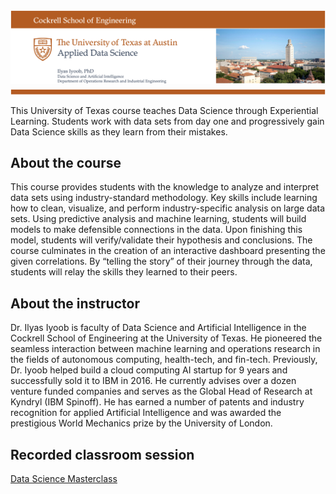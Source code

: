<img src="img/utexas_ds_orie_header.png" alt="drawing" style="width:900px;"/>
<img src="img/utexas_ds_orie_divider.png" alt="drawing" style="width:900px;"/>

This University of Texas course teaches Data Science through Experiential Learning.  Students work with data sets from day one and progressively gain Data Science skills as they learn from their mistakes.


## About the course

This course provides students with the knowledge to analyze and interpret data sets using industry-standard methodology. Key skills include learning how to clean, visualize, and perform industry-specific analysis on large data sets.  Using predictive analysis and machine learning, students will build models to make defensible connections in the data. Upon finishing this model, students will verify/validate their hypothesis and conclusions. The course culminates in the creation of an interactive dashboard presenting the given correlations. By “telling the story” of their journey through the data, students will relay the skills they learned to their peers.

## About the instructor

Dr. Ilyas Iyoob is faculty of Data Science and Artificial Intelligence in the Cockrell School of Engineering at the University of Texas.  He pioneered the seamless interaction between machine learning and operations research in the fields of autonomous computing, health-tech, and fin-tech.  Previously, Dr. Iyoob helped build a cloud computing AI startup for 9 years and successfully sold it to IBM in 2016.  He currently advises over a dozen venture funded companies and serves as the Global Head of Research at Kyndryl (IBM Spinoff).  He has earned a number of patents and industry recognition for applied Artificial Intelligence and was awarded the prestigious World Mechanics prize by the University of London.

## Recorded classroom session

[Data Science Masterclass](https://www.youtube.com/watch?v=798bZ6OghBM&list=PLEtteQqlECpejAw48e5mHXRuKGjXV4076)
